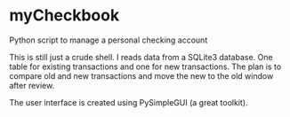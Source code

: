 # myCheckbook
Python script to manage a personal checking account

This is still just a crude shell. I reads data from a SQLite3 database. One table for existing transactions and one for new transactions. The plan is to compare old and new transactions and move the new to the old window after review.

The user interface is created using PySimpleGUI (a great toolkit).

